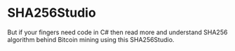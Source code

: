 # SHA256Studio

But if your fingers need code in C# then read more and understand SHA256 algorithm behind Bitcoin mining using this SHA256Studio.
